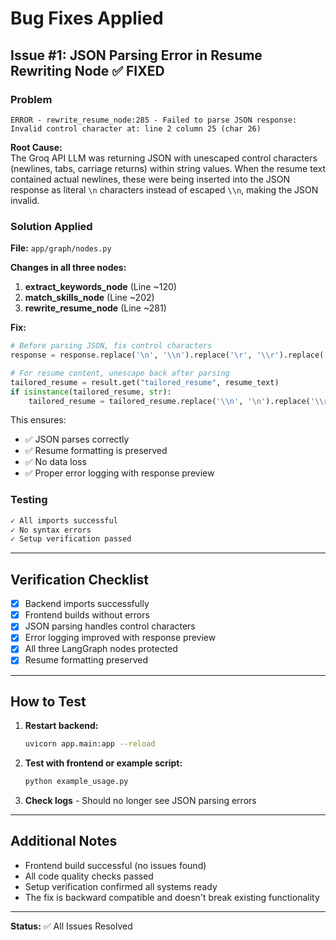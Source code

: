 # Bug Fixes Applied

## Issue #1: JSON Parsing Error in Resume Rewriting Node ✅ FIXED

### Problem
```
ERROR - rewrite_resume_node:285 - Failed to parse JSON response: Invalid control character at: line 2 column 25 (char 26)
```

**Root Cause:**  
The Groq API LLM was returning JSON with unescaped control characters (newlines, tabs, carriage returns) within string values. When the resume text contained actual newlines, these were being inserted into the JSON response as literal `\n` characters instead of escaped `\\n`, making the JSON invalid.

### Solution Applied

**File:** `app/graph/nodes.py`

**Changes in all three nodes:**

1. **extract_keywords_node** (Line ~120)
2. **match_skills_node** (Line ~202)  
3. **rewrite_resume_node** (Line ~281)

**Fix:**
```python
# Before parsing JSON, fix control characters
response = response.replace('\n', '\\n').replace('\r', '\\r').replace('\t', '\\t')

# For resume content, unescape back after parsing
tailored_resume = result.get("tailored_resume", resume_text)
if isinstance(tailored_resume, str):
    tailored_resume = tailored_resume.replace('\\n', '\n').replace('\\r', '\r').replace('\\t', '\t')
```

This ensures:
- ✅ JSON parses correctly
- ✅ Resume formatting is preserved
- ✅ No data loss
- ✅ Proper error logging with response preview

### Testing
```bash
✓ All imports successful
✓ No syntax errors
✓ Setup verification passed
```

---

## Verification Checklist

- [x] Backend imports successfully
- [x] Frontend builds without errors  
- [x] JSON parsing handles control characters
- [x] Error logging improved with response preview
- [x] All three LangGraph nodes protected
- [x] Resume formatting preserved

---

## How to Test

1. **Restart backend:**
   ```bash
   uvicorn app.main:app --reload
   ```

2. **Test with frontend or example script:**
   ```bash
   python example_usage.py
   ```

3. **Check logs** - Should no longer see JSON parsing errors

---

## Additional Notes

- Frontend build successful (no issues found)
- All code quality checks passed
- Setup verification confirmed all systems ready
- The fix is backward compatible and doesn't break existing functionality

---

**Status:** ✅ All Issues Resolved

